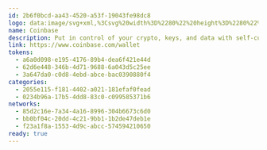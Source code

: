```yaml
---
id: 2b6f0bcd-aa43-4520-a53f-19043fe98dc8
logo: data:image/svg+xml,%3Csvg%20width%3D%2280%22%20height%3D%2280%22%20viewBox%3D%220%200%2080%2080%22%20fill%3D%22none%22%20xmlns%3D%22http%3A%2F%2Fwww.w3.org%2F2000%2Fsvg%22%3E%0A%3Cpath%20fill-rule%3D%22evenodd%22%20clip-rule%3D%22evenodd%22%20d%3D%22M61%2040.001C61%2051.5995%2051.598%2061.0019%2040%2061.0019C28.402%2061.0019%2019%2051.5995%2019%2040.001C19%2028.4024%2028.402%2019%2040%2019C51.598%2019%2061%2028.4024%2061%2040.001ZM35.8001%2034.4007H44.2001C44.9733%2034.4007%2045.6001%2035.0276%2045.6001%2035.8008V44.2012C45.6001%2044.9744%2044.9733%2045.6012%2044.2001%2045.6012H35.8001C35.0269%2045.6012%2034.4001%2044.9744%2034.4001%2044.2012V35.8008C34.4001%2035.0276%2035.0269%2034.4007%2035.8001%2034.4007Z%22%20fill%3D%22%23254EE6%22%2F%3E%0A%3Cg%20filter%3D%22url(%23filter0_f_40_6834)%22%3E%0A%3Cpath%20fill-rule%3D%22evenodd%22%20clip-rule%3D%22evenodd%22%20d%3D%22M66%2046.0009C66%2056.4948%2057.4934%2065.0017%2047%2065.0017C36.5066%2065.0017%2028%2056.4948%2028%2046.0009C28%2035.507%2036.5066%2027%2047%2027C57.4934%2027%2066%2035.507%2066%2046.0009ZM43.2001%2040.9341H50.8001C51.4996%2040.9341%2052.0667%2041.5013%2052.0667%2042.2008V49.8012C52.0667%2050.5008%2051.4996%2051.0679%2050.8001%2051.0679H43.2001C42.5005%2051.0679%2041.9334%2050.5008%2041.9334%2049.8012V42.2008C41.9334%2041.5013%2042.5005%2040.9341%2043.2001%2040.9341Z%22%20fill%3D%22%23254EE6%22%20fill-opacity%3D%220.4%22%2F%3E%0A%3C%2Fg%3E%0A%3Cdefs%3E%0A%3Cfilter%20id%3D%22filter0_f_40_6834%22%20x%3D%2214%22%20y%3D%2213%22%20width%3D%2266%22%20height%3D%2266.0017%22%20filterUnits%3D%22userSpaceOnUse%22%20color-interpolation-filters%3D%22sRGB%22%3E%0A%3CfeFlood%20flood-opacity%3D%220%22%20result%3D%22BackgroundImageFix%22%2F%3E%0A%3CfeBlend%20mode%3D%22normal%22%20in%3D%22SourceGraphic%22%20in2%3D%22BackgroundImageFix%22%20result%3D%22shape%22%2F%3E%0A%3CfeGaussianBlur%20stdDeviation%3D%227%22%20result%3D%22effect1_foregroundBlur_40_6834%22%2F%3E%0A%3C%2Ffilter%3E%0A%3C%2Fdefs%3E%0A%3C%2Fsvg%3E%0A
name: Coinbase
description: Put in control of your crypto, keys, and data with self-custody wallet.
link: https://www.coinbase.com/wallet
tokens:
  - a6a0d098-e195-4176-89b4-dea6f421e44d
  - 62d6e448-346b-4d71-9688-6a043d5c25ee
  - 3a647da0-c0d8-4ebd-abce-bac0390880f4
categories:
  - 2055e115-f181-4402-a021-181efaf0fead
  - 0234b96a-17b5-4dd8-83c0-c099585371b6
networks:
  - 85d2c16e-7a34-4a16-8996-304b6673c6d0
  - bb0bf04c-20dd-4c21-9bb1-1b2de47deb1e
  - f23a1f8a-1553-4d9c-abcc-574594210650
ready: true
---
```

